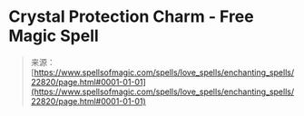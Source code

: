 <!--yml
category: 未分类
date: 2024-06-12 19:07:27
-->

# Crystal Protection Charm - Free Magic Spell

> 来源：[https://www.spellsofmagic.com/spells/love_spells/enchanting_spells/22820/page.html#0001-01-01](https://www.spellsofmagic.com/spells/love_spells/enchanting_spells/22820/page.html#0001-01-01)